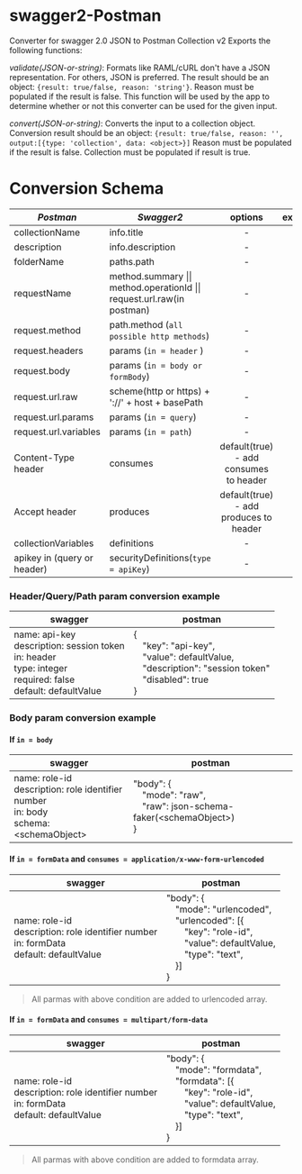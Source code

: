 # swagger2-Postman
Converter for swagger 2.0 JSON to Postman Collection v2
Exports the following functions:

*<ValidationResult> validate(JSON-or-string)*: Formats like RAML/cURL don't have a JSON representation. For others, JSON is preferred. The result should be an object: `{result: true/false, reason: 'string'}`. Reason must be populated if the result is false. This function will be used by the app to determine whether or not this converter can be used for the given input.

*<Conversion result> convert(JSON-or-string)*: Converts the input to a collection object. Conversion result should be an object: `{result: true/false, reason: '', output:[{type: 'collection', data: <object>}]` Reason must be populated if the result is false. Collection must be populated if result is true.

# Conversion Schema
| *Postman* | *Swagger2* | options | examples |
| --- | --- | :---: | :---: |
| collectionName | info.title | - | - |
| description | info.description | - | - |
| folderName | paths.path | - | - |
| requestName| method.summary \|\| method.operationId \|\| request.url.raw(in postman) | - | - |
| request.method | path.method (`all possible http methods`) | - | - |
| request.headers | params (`in = header` ) | - |<a href="#header/path/query_example">here</a>|
| request.body | params (`in = body or formBody`) | - | <a href="#body_example">here</a> |
| request.url.raw | scheme(http or https) + '://' + host + basePath | - | - |
| request.url.params | params (`in = query`)| - | <a href="#header/path/query_example">here</a> |
| request.url.variables | params (`in = path`) | - | <a href="#header/path/query_example">here</a> |
| Content-Type header | consumes | default(true) - add consumes to header | - |
| Accept header | produces | default(true) - add produces to header | - |
| collectionVariables | definitions | - | - |
| apikey in (query or header) | securityDefinitions(`type = apiKey`) | - | - |

### <a name="header/path/query_example"></a>Header/Query/Path param conversion example
| swagger | postman |
| --- | --- |
| name: api-key	<br/>description: session token<br/>in: header<br/>type: integer<br/>required: false<br/>default: defaultValue |{<br/>&emsp;"key": "api-key",<br/>&emsp;"value": defaultValue,<br/>&emsp;"description": "session token"<br>&emsp;"disabled": true<br>}|
### <a name="body_example"></a> Body param conversion example
#### If `in = body`
| swagger | postman |
| --- | --- |
|name: role-id<br/>description: role identifier number<br/>in: body<br/>schema: \<schemaObject\>|"body": {<br/>&emsp;"mode": "raw",<br/>&emsp;"raw": json-schema-faker(\<schemaObject\>)<br/>}|
#### If `in = formData` and `consumes = application/x-www-form-urlencoded` 
| swagger | postman |
| --- | --- |
|name: role-id<br/>description: role identifier number<br/>in: formData<br/>default: defaultValue|"body": {<br/>&emsp;"mode": "urlencoded",<br/>&emsp;"urlencoded": [{<br/>&emsp;&emsp;"key": "role-id",<br/>&emsp;&emsp;"value": defaultValue,<br>&emsp;&emsp;"type": "text",<br>&emsp;}]<br/>}|
> All parmas with above condition are added to urlencoded array.<br>
#### If `in = formData` and `consumes = multipart/form-data` 
| swagger | postman |
| --- | --- |
|name: role-id<br/>description: role identifier number<br/>in: formData<br/>default: defaultValue|"body": {<br/>&emsp;"mode": "formdata",<br/>&emsp;"formdata": [{<br/>&emsp;&emsp;"key": "role-id",<br/>&emsp;&emsp;"value": defaultValue,<br>&emsp;&emsp;"type": "text",<br>&emsp;}]<br/>}|
> All parmas with above condition are added to formdata array.